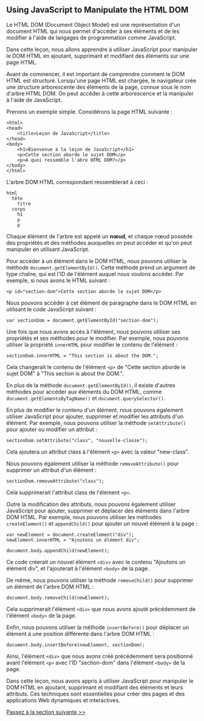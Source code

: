 ## Using JavaScript to Manipulate the HTML DOM

Le HTML DOM (Document Object Model) est une représentation d'un document HTML qui nous permet d'accéder à ses éléments et de les modifier à l'aide de langages de programmation comme JavaScript.

Dans cette leçon, nous allons apprendre à utiliser JavaScript pour manipuler le DOM HTML en ajoutant, supprimant et modifiant des éléments sur une page HTML.

Avant de commencer, il est important de comprendre comment le DOM HTML est structuré. Lorsqu'une page HTML est chargée, le navigateur crée une structure arborescente des éléments de la page, connue sous le nom d'arbre HTML DOM. On peut accéder à cette arborescence et la manipuler à l'aide de JavaScript.

Prenons un exemple simple. Considérons la page HTML suivante :

```
<html>
<head>
    <title>Leçon de JavaScript</title>
</head>
<body>
    <h1>Bienvenue à la leçon de JavaScript</h1>
    <p>Cette section aborde le sujet DOM</p>
    <p>A quoi ressemble l'abre HTML DOM?</p>
</body>
</html>
```

L'arbre DOM HTML correspondant ressemblerait à ceci :

```
html
  tête
    titre
  corps
    h1
    p
    p
```

Chaque élément de l'arbre est appelé un **nœud**, et chaque nœud possède des propriétés et des méthodes auxquelles on peut accéder et qu'on peut manipuler en utilisant JavaScript.

Pour accéder à un élément dans le DOM HTML, nous pouvons utiliser la méthode `document.getElementById()`. Cette méthode prend un argument de type chaîne, qui est l'ID de l'élément auquel nous voulons accéder. Par exemple, si nous avons le HTML suivant :

```
<p id="section-dom">Cette section aborde le sujet DOM</p>
```

Nous pouvons accéder à cet élément de paragraphe dans le DOM HTML en utilisant le code JavaScript suivant :

```
var sectionDom = document.getElementById("section-dom");
```

Une fois que nous avons accès à l'élément, nous pouvons utiliser ses propriétés et ses méthodes pour le modifier. Par exemple, nous pouvons utiliser la propriété `innerHTML` pour modifier le contenu de l'élément :

```
sectionDom.innerHTML = "This section is about the DOM.";
```

Cela changerait le contenu de l'élément `<p>` de "Cette section aborde le sujet DOM" à "This section is about the DOM.".

En plus de la méthode `document.getElementById()`, il existe d'autres méthodes pour accéder aux éléments du DOM HTML, comme `document.getElementsByTagName()` et `document.querySelector()`.

En plus de modifier le contenu d'un élément, nous pouvons également utiliser JavaScript pour ajouter, supprimer et modifier les attributs d'un élément. Par exemple, nous pouvons utiliser la méthode `setAttribute()` pour ajouter ou modifier un attribut :

```
sectionDom.setAttribute("class", "nouvelle-classe");
```

Cela ajoutera un attribut class à l'élément `<p>` avec la valeur "new-class".

Nous pouvons également utiliser la méthode `removeAttribute()` pour supprimer un attribut d'un élément :

```
sectionDom.removeAttribute("class");
```

Cela supprimerait l'attribut class de l'élément `<p>`.

Outre la modification des attributs, nous pouvons également utiliser JavaScript pour ajouter, supprimer et déplacer des éléments dans l'arbre DOM HTML. Par exemple, nous pouvons utiliser les méthodes `createElement()` et `appendChild()` pour ajouter un nouvel élément à la page :

```
var newElement = document.createElement("div");
newElement.innerHTML = "Ajoutons un élément div";

document.body.appendChild(newElement);
```

Ce code créerait un nouvel élément `<div>` avec le contenu "Ajoutons un élément div", et l'ajouterait à l'élément `<body>` de la page.

De même, nous pouvons utiliser la méthode `removeChild()` pour supprimer un élément de l'arbre DOM HTML :

```
document.body.removeChild(newElement);
```

Cela supprimerait l'élément `<div>` que nous avons ajouté précédemment de l'élément `<body>` de la page.

Enfin, nous pouvons utiliser la méthode `insertBefore()` pour déplacer un élément à une position différente dans l'arbre DOM HTML :

```
document.body.insertBefore(newElement, sectionDom);
```

Ainsi, l'élément `<div>` que nous avons créé précédemment sera positionné avant l'élément `<p>` avec l'ID "section-dom" dans l'élément `<body>` de la page.

Dans cette leçon, nous avons appris à utiliser JavaScript pour manipuler le DOM HTML en ajoutant, supprimant et modifiant des éléments et leurs attributs. Ces techniques sont essentielles pour créer des pages et des applications Web dynamiques et interactives.

[Passez à la section suivante >>]()